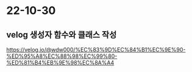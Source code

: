 # 22-10-30

## velog 생성자 함수와 클래스 작성

<https://velog.io/@wdw000/%EC%83%9D%EC%84%B1%EC%9E%90-%ED%95%A8%EC%88%98%EC%99%80-%ED%81%B4%EB%9E%98%EC%8A%A4>
